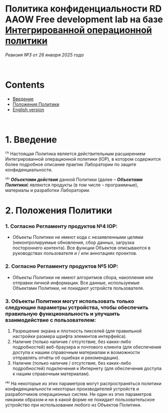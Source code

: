 # Политика конфиденциальности RD AAOW Free development lab на базе [Интегрированной операционной политики](https://adslbarxatov.github.io/IOP/ru)
*Ревизия №3 от 26 января 2025 года*

&nbsp;



# Contents
- [Введение](#section)
- [Положения Политики](#section-1)
- [English version](https://adslbarxatov.github.io/IOP/privacy)

&nbsp;



# 1. Введение

⁽¹⁾ Настоящая Политика является действительным расширением Интегрированной операционной политики (IOP),
в котором содержится более подробное описание практик Лаборатории по защите конфиденциальности.

⁽²⁾ ***Объектами действия*** данной Политики (далее – ***Объектами Политики***) являются продукты (в том
числе – программные), материалы и разработки Лаборатории.



# 2. Положения Политики

### 1. Согласно Регламенту продуктов №4 IOP:
- Объекты Политики не имеют кода с незаявленными целями (неконтролируемые обновления, сбор данных, загрузка
  постороннего контента). Все функции Объектов описываются в руководствах пользователя и / или аннотациях
  проектов.

### 2. Согласно Регламенту продуктов №5 IOP:
- Объекты Политики не имеют алгоритмов сбора, накопления или отправки личной информации. Все данные,
  используемые Объектами Политики, не покидают устройств пользователя.

### 3. Объекты Политики могут использовать только следующие параметры устройства, чтобы обеспечить правильную функциональность и улучшить взаимодействие с пользователем:
1. Разрешение экрана и плотность пикселей (для правильной настройки размера шрифта элементов интерфейса).
2. Наличие (только наличие / отсутствие, без каких-либо подробностей) веб-браузера и почтового клиента
   (для обеспечения доступа к нашим справочным материалам и возможности отправлять отчёты об ошибках
   и рекомендации).
3. Наличие (только наличие / отсутствие, без каких-либо подробностей) подключения к Интернету (для
   обеспечения доступа к нашим справочным материалам).

⁽⁴⁾ На некоторые из этих параметров могут распространяться политики конфиденциальности некоторых
производителей устройств и разработчиков операционных систем. Ни один из этих параметров никаким образом
и ни в какой форме не покидает пользовательское устройство при использовании любого из Объектов Политики.
